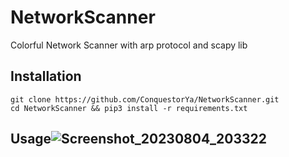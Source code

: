 # NetworkScanner
Colorful Network Scanner with arp protocol and scapy lib

## Installation 

```
git clone https://github.com/ConquestorYa/NetworkScanner.git
cd NetworkScanner && pip3 install -r requirements.txt
```

## Usage![Screenshot_20230804_203322](https://github.com/ConquestorYa/NetworkScanner/assets/125274311/4153b8df-46c6-4dc1-978e-63c016e2c333)


